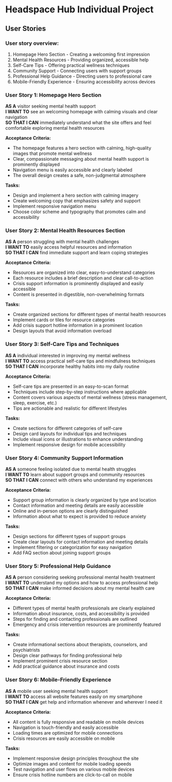 # Headspace Hub Individual Project

## User Stories

### User story overview:
1. Homepage Hero Section - Creating a welcoming first impression
2. Mental Health Resources - Providing organized, accessible help
3. Self-Care Tips - Offering practical wellness techniques
4. Community Support - Connecting users with support groups
5. Professional Help Guidance - Directing users to professional care
6. Mobile-Friendly Experience - Ensuring accessibility across devices

### User Story 1: Homepage Hero Section
**AS A** visitor seeking mental health support  
**I WANT TO** see an welcoming homepage with calming visuals and clear navigation  
**SO THAT I CAN** immediately understand what the site offers and feel comfortable exploring mental health resources

**Acceptance Criteria:**
- The homepage features a hero section with calming, high-quality images that promote mental wellness
- Clear, compassionate messaging about mental health support is prominently displayed
- Navigation menu is easily accessible and clearly labeled
- The overall design creates a safe, non-judgmental atmosphere

**Tasks:**
- Design and implement a hero section with calming imagery
- Create welcoming copy that emphasizes safety and support
- Implement responsive navigation menu
- Choose color scheme and typography that promotes calm and accessibility

### User Story 2: Mental Health Resources Section
**AS A** person struggling with mental health challenges  
**I WANT TO** easily access helpful resources and information  
**SO THAT I CAN** find immediate support and learn coping strategies

**Acceptance Criteria:**
- Resources are organized into clear, easy-to-understand categories
- Each resource includes a brief description and clear call-to-action
- Crisis support information is prominently displayed and easily accessible
- Content is presented in digestible, non-overwhelming formats

**Tasks:**
- Create organized sections for different types of mental health resources
- Implement cards or tiles for resource categories
- Add crisis support hotline information in a prominent location
- Design layouts that avoid information overload

### User Story 3: Self-Care Tips and Techniques
**AS A** individual interested in improving my mental wellness  
**I WANT TO** access practical self-care tips and mindfulness techniques  
**SO THAT I CAN** incorporate healthy habits into my daily routine

**Acceptance Criteria:**
- Self-care tips are presented in an easy-to-scan format
- Techniques include step-by-step instructions where applicable
- Content covers various aspects of mental wellness (stress management, sleep, exercise, etc.)
- Tips are actionable and realistic for different lifestyles

**Tasks:**
- Create sections for different categories of self-care
- Design card layouts for individual tips and techniques
- Include visual icons or illustrations to enhance understanding
- Implement responsive design for mobile accessibility

### User Story 4: Community Support Information
**AS A** someone feeling isolated due to mental health struggles  
**I WANT TO** learn about support groups and community resources  
**SO THAT I CAN** connect with others who understand my experiences

**Acceptance Criteria:**
- Support group information is clearly organized by type and location
- Contact information and meeting details are easily accessible
- Online and in-person options are clearly distinguished
- Information about what to expect is provided to reduce anxiety

**Tasks:**
- Design sections for different types of support groups
- Create clear layouts for contact information and meeting details
- Implement filtering or categorization for easy navigation
- Add FAQ section about joining support groups

### User Story 5: Professional Help Guidance
**AS A** person considering seeking professional mental health treatment  
**I WANT TO** understand my options and how to access professional help  
**SO THAT I CAN** make informed decisions about my mental health care

**Acceptance Criteria:**
- Different types of mental health professionals are clearly explained
- Information about insurance, costs, and accessibility is provided
- Steps for finding and contacting professionals are outlined
- Emergency and crisis intervention resources are prominently featured

**Tasks:**
- Create informational sections about therapists, counselors, and psychiatrists
- Design clear pathways for finding professional help
- Implement prominent crisis resource section
- Add practical guidance about insurance and costs

### User Story 6: Mobile-Friendly Experience
**AS A** mobile user seeking mental health support  
**I WANT TO** access all website features easily on my smartphone  
**SO THAT I CAN** get help and information whenever and wherever I need it

**Acceptance Criteria:**
- All content is fully responsive and readable on mobile devices
- Navigation is touch-friendly and easily accessible
- Loading times are optimized for mobile connections
- Crisis resources are easily accessible on mobile

**Tasks:**
- Implement responsive design principles throughout the site
- Optimize images and content for mobile loading speeds
- Test navigation and user flows on various mobile devices
- Ensure crisis hotline numbers are click-to-call on mobile